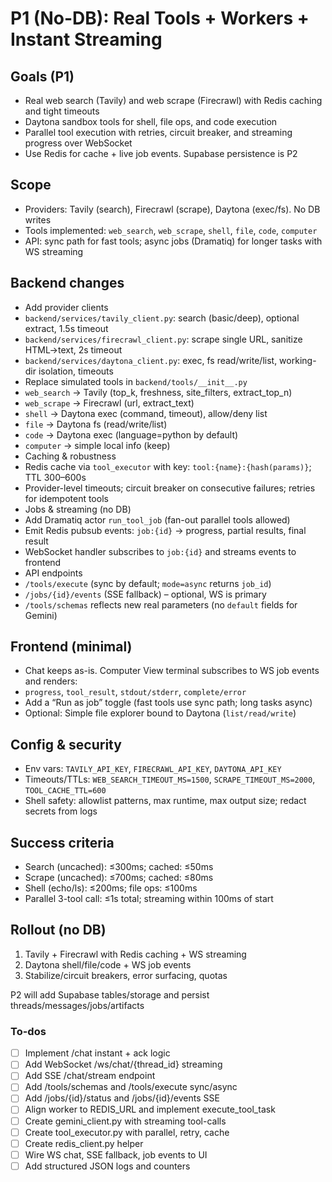 <!-- fc823382-d773-4968-b8f2-74564ac90bdf 2bc41759-fb4c-4b61-bacb-6e10ecdb01f0 -->
# P1 (No-DB): Real Tools + Workers + Instant Streaming

## Goals (P1)

- Real web search (Tavily) and web scrape (Firecrawl) with Redis caching and tight timeouts
- Daytona sandbox tools for shell, file ops, and code execution
- Parallel tool execution with retries, circuit breaker, and streaming progress over WebSocket
- Use Redis for cache + live job events. Supabase persistence is P2

## Scope

- Providers: Tavily (search), Firecrawl (scrape), Daytona (exec/fs). No DB writes
- Tools implemented: `web_search`, `web_scrape`, `shell`, `file`, `code`, `computer`
- API: sync path for fast tools; async jobs (Dramatiq) for longer tasks with WS streaming

## Backend changes

- Add provider clients
- `backend/services/tavily_client.py`: search (basic/deep), optional extract, 1.5s timeout
- `backend/services/firecrawl_client.py`: scrape single URL, sanitize HTML→text, 2s timeout
- `backend/services/daytona_client.py`: exec, fs read/write/list, working-dir isolation, timeouts
- Replace simulated tools in `backend/tools/__init__.py`
- `web_search` → Tavily (top_k, freshness, site_filters, extract_top_n)
- `web_scrape` → Firecrawl (url, extract_text)
- `shell` → Daytona exec (command, timeout), allow/deny list
- `file` → Daytona fs (read/write/list)
- `code` → Daytona exec (language=python by default)
- `computer` → simple local info (keep)
- Caching & robustness
- Redis cache via `tool_executor` with key: `tool:{name}:{hash(params)}`; TTL 300–600s
- Provider-level timeouts; circuit breaker on consecutive failures; retries for idempotent tools
- Jobs & streaming (no DB)
- Add Dramatiq actor `run_tool_job` (fan-out parallel tools allowed)
- Emit Redis pubsub events: `job:{id}` → progress, partial results, final result
- WebSocket handler subscribes to `job:{id}` and streams events to frontend
- API endpoints
- `/tools/execute` (sync by default; `mode=async` returns `job_id`)
- `/jobs/{id}/events` (SSE fallback) – optional, WS is primary
- `/tools/schemas` reflects new real parameters (no `default` fields for Gemini)

## Frontend (minimal)

- Chat keeps as-is. Computer View terminal subscribes to WS job events and renders:
- `progress`, `tool_result`, `stdout/stderr`, `complete/error`
- Add a “Run as job” toggle (fast tools use sync path; long tasks async)
- Optional: Simple file explorer bound to Daytona (`list/read/write`)

## Config & security

- Env vars: `TAVILY_API_KEY`, `FIRECRAWL_API_KEY`, `DAYTONA_API_KEY`
- Timeouts/TTLs: `WEB_SEARCH_TIMEOUT_MS=1500`, `SCRAPE_TIMEOUT_MS=2000`, `TOOL_CACHE_TTL=600`
- Shell safety: allowlist patterns, max runtime, max output size; redact secrets from logs

## Success criteria

- Search (uncached): ≤300ms; cached: ≤50ms
- Scrape (uncached): ≤700ms; cached: ≤80ms
- Shell (echo/ls): ≤200ms; file ops: ≤100ms
- Parallel 3-tool call: ≤1s total; streaming within 100ms of start

## Rollout (no DB)

1) Tavily + Firecrawl with Redis caching + WS streaming
2) Daytona shell/file/code + WS job events
3) Stabilize/circuit breakers, error surfacing, quotas

P2 will add Supabase tables/storage and persist threads/messages/jobs/artifacts

### To-dos

- [ ] Implement /chat instant + ack logic
- [ ] Add WebSocket /ws/chat/{thread_id} streaming
- [ ] Add SSE /chat/stream endpoint
- [ ] Add /tools/schemas and /tools/execute sync/async
- [ ] Add /jobs/{id}/status and /jobs/{id}/events SSE
- [ ] Align worker to REDIS_URL and implement execute_tool_task
- [ ] Create gemini_client.py with streaming tool-calls
- [ ] Create tool_executor.py with parallel, retry, cache
- [ ] Create redis_client.py helper
- [ ] Wire WS chat, SSE fallback, job events to UI
- [ ] Add structured JSON logs and counters